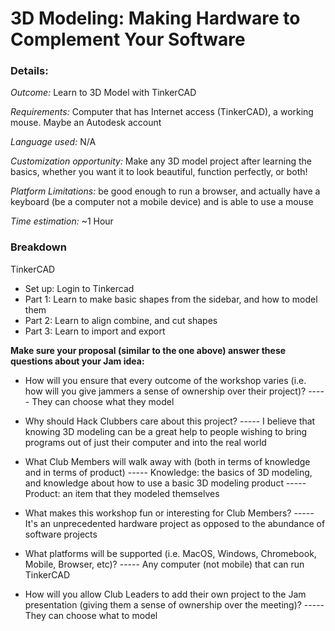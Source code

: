 # 3D Modeling: Making Hardware to Complement Your Software

### Details:
_Outcome:_ Learn to 3D Model with TinkerCAD

_Requirements:_ Computer that has Internet access (TinkerCAD), a working mouse. Maybe an Autodesk account

_Language used:_ N/A

_Customization opportunity:_ Make any 3D model project after learning the basics, whether you want it to look beautiful, function perfectly, or both!

_Platform Limitations:_ be good enough to run a browser, and actually have a keyboard (be a computer not a mobile device) and is able to use a mouse

_Time estimation:_ ~1 Hour

### Breakdown
TinkerCAD
- Set up: Login to Tinkercad
- Part 1: Learn to make basic shapes from the sidebar, and how to model them
- Part 2: Learn to align combine, and cut shapes
- Part 3: Learn to import and export

**Make sure your proposal (similar to the one above) answer these questions about your Jam idea:**
- How will you ensure that every outcome of the workshop varies (i.e. how will you give jammers a sense of ownership over their project)? 
----- They can choose what they model

- Why should Hack Clubbers care about this project?
----- I believe that knowing 3D modeling can be a great help to people wishing to bring programs out of just their computer and into the real world

- What Club Members will walk away with (both in terms of knowledge and in terms of product)
----- Knowledge: the basics of 3D modeling, and knowledge about how to use a basic 3D modeling product
----- Product: an item that they modeled themselves

- What makes this workshop fun or interesting for Club Members?
----- It's an unprecedented hardware project as opposed to the abundance of software projects

- What platforms will be supported (i.e. MacOS, Windows, Chromebook, Mobile, Browser, etc)?
----- Any computer (not mobile) that can run TinkerCAD

- How will you allow Club Leaders to add their own project to the Jam presentation (giving them a sense of ownership over the meeting)?
----- They can choose what to model